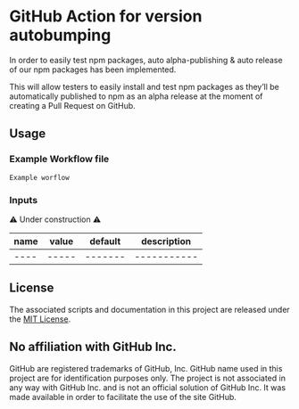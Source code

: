 # GitHub Action for version autobumping

In order to easily test npm packages, auto alpha-publishing & auto release of our npm packages has been implemented.

This will allow testers to easily install and test npm packages as they’ll be automatically published to npm as an alpha release at the moment of creating a Pull Request on GitHub.

## Usage

### Example Workflow file

```
Example worflow
```

### Inputs


:warning: Under construction :warning:

| name | value | default | description |
| ---- | ----- | ------- | ----------- |
| ---- | ----- | ------- | ----------- |



## License

The associated scripts and documentation in this project are released under the [MIT License](LICENSE).

## No affiliation with GitHub Inc.

GitHub are registered trademarks of GitHub, Inc. GitHub name used in this project are for identification purposes only. The project is not associated in any way with GitHub Inc. and is not an official solution of GitHub Inc. It was made available in order to facilitate the use of the site GitHub.
